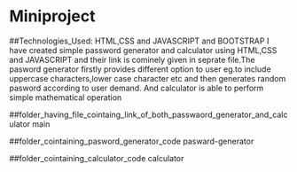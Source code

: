 # Miniproject

##Technologies_Used:
HTML,CSS and JAVASCRIPT and BOOTSTRAP
I have created simple password generator and calculator using HTML,CSS and JAVASCRIPT and their link is cominely given in seprate file.The pasword generator firstly provides different option to user eg.to include uppercase characters,lower case character etc and then generates random pasword according to user demand.
And calculator is able to perform simple mathematical operation


##folder_having_file_cointaing_link_of_both_passwaord_generator_and_calculator
main

##folder_cointaining_pasword_generator_code
pasward-generator


##folder_cointaining_calculator_code
calculator


